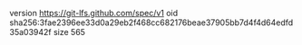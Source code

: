 version https://git-lfs.github.com/spec/v1
oid sha256:3fae2396ee33d0a29eb2f468cc682176beae37905bb7d4f4d64edfd35a03942f
size 565
